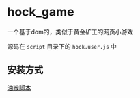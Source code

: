 # hock_game

一个基于dom的，类似于黄金矿工的网页小游戏

源码在 `script` 目录下的 `hock.user.js` 中

## 安装方式

[油猴脚本](https://greasyfork.org/zh-CN/scripts/443318-element-miner)
